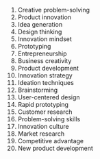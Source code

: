 1. Creative problem-solving
2. Product innovation
3. Idea generation
4. Design thinking
5. Innovation mindset
6. Prototyping
7. Entrepreneurship
8. Business creativity
9. Product development
10. Innovation strategy
11. Ideation techniques
12. Brainstorming
13. User-centered design
14. Rapid prototyping
15. Customer research
16. Problem-solving skills
17. Innovation culture
18. Market research
19. Competitive advantage
20. New product development


